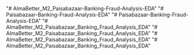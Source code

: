 "# AlmaBetter_M2_Paisabazaar-Banking-Fraud-Analysis-EDA" 
"# Paisabazaar-Banking-Fraud-Analysis-EDA" 
"# Paisabazaar-Banking-Fraud-Analysis-EDA" 
"# AlmaBetter_M2_Paisabazaar_Banking_Fraud_Analysis_EDA" 
"# AlmaBetter_M2_Paisabazaar_Banking_Fraud_Analysis_EDA" 
"# AlmaBetter_M2_Paisabazaar_Banking_Fraud_Analysis_EDA" 
"# AlmaBetter_M2_Paisabazaar_Banking_Fraud_Analysis_EDA" 
